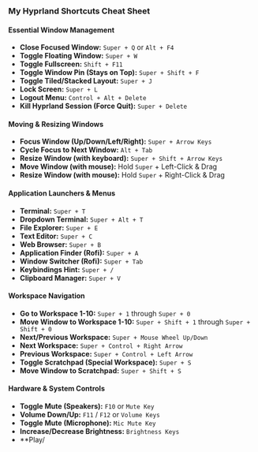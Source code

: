 
### My Hyprland Shortcuts Cheat Sheet

#### Essential Window Management
* **Close Focused Window:** `Super + Q` or `Alt + F4`
* **Toggle Floating Window:** `Super + W`
* **Toggle Fullscreen:** `Shift + F11`
* **Toggle Window Pin (Stays on Top):** `Super + Shift + F`
* **Toggle Tiled/Stacked Layout:** `Super + J`
* **Lock Screen:** `Super + L`
* **Logout Menu:** `Control + Alt + Delete`
* **Kill Hyprland Session (Force Quit):** `Super + Delete`

#### Moving & Resizing Windows
* **Focus Window (Up/Down/Left/Right):** `Super + Arrow Keys`
* **Cycle Focus to Next Window:** `Alt + Tab`
* **Resize Window (with keyboard):** `Super + Shift + Arrow Keys`
* **Move Window (with mouse):** Hold `Super` + Left-Click & Drag
* **Resize Window (with mouse):** Hold `Super` + Right-Click & Drag

#### Application Launchers & Menus
* **Terminal:** `Super + T`
* **Dropdown Terminal:** `Super + Alt + T`
* **File Explorer:** `Super + E`
* **Text Editor:** `Super + C`
* **Web Browser:** `Super + B`
* **Application Finder (Rofi):** `Super + A`
* **Window Switcher (Rofi):** `Super + Tab`
* **Keybindings Hint:** `Super + /`
* **Clipboard Manager:** `Super + V`

#### Workspace Navigation
* **Go to Workspace 1-10:** `Super + 1` through `Super + 0`
* **Move Window to Workspace 1-10:** `Super + Shift + 1` through `Super + Shift + 0`
* **Next/Previous Workspace:** `Super + Mouse Wheel Up/Down`
* **Next Workspace:** `Super + Control + Right Arrow`
* **Previous Workspace:** `Super + Control + Left Arrow`
* **Toggle Scratchpad (Special Workspace):** `Super + S`
* **Move Window to Scratchpad:** `Super + Shift + S`

#### Hardware & System Controls
* **Toggle Mute (Speakers):** `F10` or `Mute Key`
* **Volume Down/Up:** `F11` / `F12` or `Volume Keys`
* **Toggle Mute (Microphone):** `Mic Mute Key`
* **Increase/Decrease Brightness:** `Brightness Keys`
* **Play/

